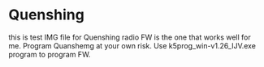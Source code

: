 # Quenshing
this is test IMG file for Quenshing radio
FW is the one that works well for me. Program Quanshemg at your own risk. Use k5prog_win-v1.26_IJV.exe program to program FW.
